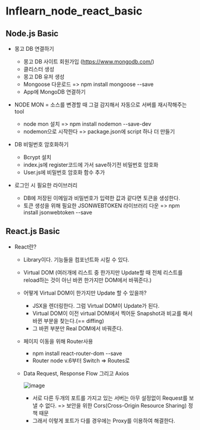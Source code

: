 # Inflearn_node_react_basic
## Node.js Basic
- 몽고 DB 연결하기
  - 몽고 DB 사이트 회원가입 (https://www.mongodb.com/)
  - 클리스터 생성
  - 몽고 DB 유저 생성
  - Mongoose 다운로드 => npm install mongoose --save
  - App에 MongoDB 연결하기

- NODE MON = 소스를 변경할 때 그걸 감지해서 자동으로 서버를 재시작해주는 tool
  - node mon 설치 => npm install nodemon --save-dev
  - nodemon으로 시작한다 => package.json에 script 하나 더 만들기

- DB 비밀번호 암호화하기
  - Bcrypt 설치
  - index.js에 register코드에 가서 save하기전 비밀번호 암호화
  - User.js에 비밀번호 암호화 함수 추가

- 로그인 시 필요한 라이브러리
  - DB에 저장된 이메일과 비밀번호가 입력한 값과 같다면 토큰을 생성한다.
  - 토큰 생성을 위해 필요한 JSONWEBTOKEN 라이브러리 다운 => npm install jsonwebtoken --save 

## React.js Basic
- React란?
  - Library이다. 기능들을 컴포넌트화 시킬 수 있다.
  - Virtual DOM (여러개에 리스트 중 한가지만 Update할 때 전체 리스트를 reload하는 것이 아닌 바뀐 한가지만 DOM에서 바꿔준다.)
  - 어떻게 Virtual DOM이 한가지만 Update 할 수 있을까?
    - JSX을 렌더링한다. 그럼 Virtual DOM이 Update가 된다.
    - Virtual DOM이 이전 virtual DOM에서 찍어둔 Snapshot과 비교를 해서 바뀐 부분을 찾는다.(== diffing)
    - 그 바뀐 부분만 Real DOM에서 바꿔준다.
  - 페이지 이동을 위해 Router사용
    - npm install react-router-dom --save
    - Router node v.6부터 Switch => Routes로 
  - Data Request, Response Flow 그리고 Axios
  
    ![image](https://user-images.githubusercontent.com/65644486/149608586-855ee39b-5ae8-43a5-9866-ab33b11ddda4.png)
    
    - 서로 다른 두개의 포트를 가지고 있는 서버는 아무 설정없이 Request를 보낼 수 없다. => 보안을 위한 Cors(Cross-Origin Resource Sharing) 정책 때문
    - 그래서 이렇게 포트가 다를 경우에는 Proxy를 이용하여 해결한다. 

  
